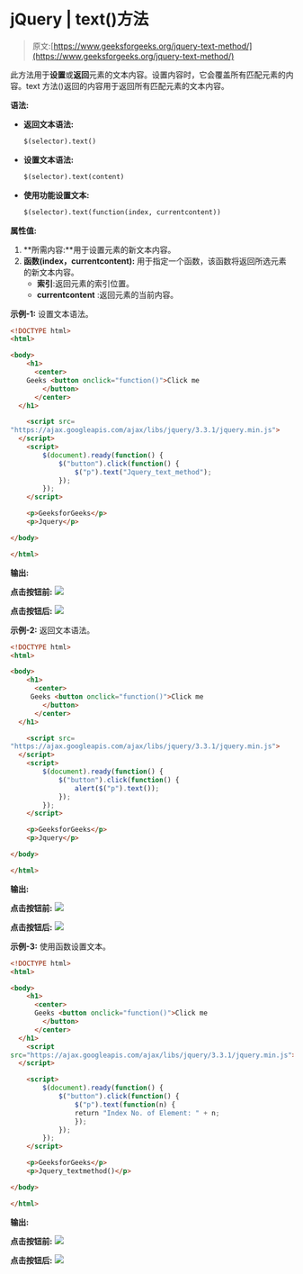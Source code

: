 # jQuery | text()方法

> 原文:[https://www.geeksforgeeks.org/jquery-text-method/](https://www.geeksforgeeks.org/jquery-text-method/)

此方法用于**设置**或**返回**元素的文本内容。设置内容时，它会覆盖所有匹配元素的内容。text 方法()返回的内容用于返回所有匹配元素的文本内容。

**语法:**

*   **返回文本语法:**

    ```html
    $(selector).text()
    ```

*   **设置文本语法:**

    ```html
    $(selector).text(content)
    ```

*   **使用功能设置文本:**

    ```html
    $(selector).text(function(index, currentcontent))
    ```

**属性值:**

1.  **所需内容:**用于设置元素的新文本内容。
2.  **函数(index，currentcontent):** 用于指定一个函数，该函数将返回所选元素的新文本内容。
    *   **索引**:返回元素的索引位置。
    *   **currentcontent** :返回元素的当前内容。

**示例-1:** 设置文本语法。

```html
<!DOCTYPE html>
<html>

<body>
    <h1>
      <center>
    Geeks <button onclick="function()">Click me
        </button>
      </center>
  </h1>

    <script src=
"https://ajax.googleapis.com/ajax/libs/jquery/3.3.1/jquery.min.js">
  </script>
    <script>
        $(document).ready(function() {
            $("button").click(function() {
                $("p").text("Jquery_text_method");
            });
        });
    </script>

    <p>GeeksforGeeks</p>
    <p>Jquery</p>

</body>

</html>
```

**输出:**

**点击按钮前:**
![](img/25ea1c1a2ab5a846d26d8b8461e90639.png)

**点击按钮后:**
![](img/c5677f1f71e33a1a7e3981e8411c1c6c.png)

**示例-2:** 返回文本语法。

```html
<!DOCTYPE html>
<html>

<body>
    <h1>
      <center>
     Geeks <button onclick="function()">Click me
        </button>
      </center> 
  </h1>

    <script src=
"https://ajax.googleapis.com/ajax/libs/jquery/3.3.1/jquery.min.js">
  </script>
    <script>
        $(document).ready(function() {
            $("button").click(function() {
                alert($("p").text());
            });
        });
    </script>

    <p>GeeksforGeeks</p>
    <p>Jquery</p>

</body>

</html>
```

**输出:**

**点击按钮前:**
![](img/463e4b5724f746e4b482a414dd77a518.png)

**点击按钮后:**
![](img/ddd67977f0c3d87eb4478cef2310fb0d.png)

**示例-3:** 使用函数设置文本。

```html
<!DOCTYPE html>
<html>

<body>
    <h1>
      <center>
      Geeks <button onclick="function()">Click me
        </button>
      </center>
  </h1>
    <script 
src="https://ajax.googleapis.com/ajax/libs/jquery/3.3.1/jquery.min.js">
  </script>

    <script>
        $(document).ready(function() {
            $("button").click(function() {
                $("p").text(function(n) {
                return "Index No. of Element: " + n;
                });
            });
        });
    </script>

    <p>GeeksforGeeks</p>
    <p>Jquery_textmethod()</p>

</body>

</html>
```

**输出:**

**点击按钮前:**
![](img/2e90193452bcd3aa37fd34c903a89a3c.png)

**点击按钮后:**
![](img/78f70443c9134d651e97f96bec676782.png)
